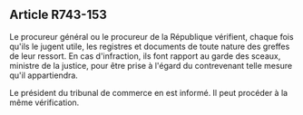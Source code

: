 Article R743-153
----
Le procureur général ou le procureur de la République vérifient, chaque fois
qu'ils le jugent utile, les registres et documents de toute nature des greffes
de leur ressort. En cas d'infraction, ils font rapport au garde des sceaux,
ministre de la justice, pour être prise à l'égard du contrevenant telle mesure
qu'il appartiendra.

Le président du tribunal de commerce en est informé. Il peut procéder à la même
vérification.
